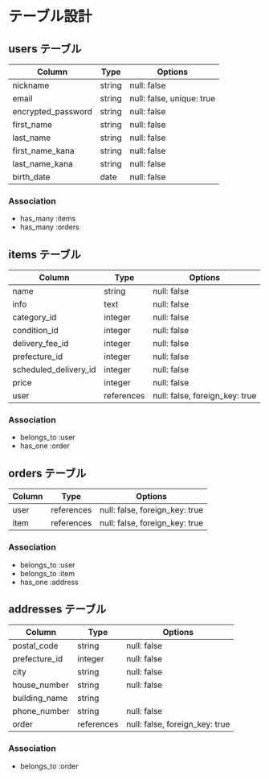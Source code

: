 # テーブル設計

## users テーブル

| Column                 | Type       | Options                   |
| ---------------------- | ---------- | ------------------------- |
| nickname               | string     | null: false               |
| email                  | string     | null: false, unique: true |
| encrypted_password     | string     | null: false               |
| first_name             | string     | null: false               |
| last_name              | string     | null: false               |
| first_name_kana        | string     | null: false               |
| last_name_kana         | string     | null: false               |
| birth_date             | date       | null: false               |

### Association

- has_many :items
- has_many :orders

## items テーブル

| Column                      | Type          | Options                        |
| --------------------------- | ------------- | ------------------------------ |
| name                        | string        | null: false                    |
| info                        |  text         | null: false                    |
| category_id                 | integer       | null: false                    |
| condition_id                | integer       | null: false                    |
| delivery_fee_id             | integer       | null: false                    |
| prefecture_id               | integer       | null: false                    |
| scheduled_delivery_id       | integer       | null: false                    |
| price                       | integer       | null: false                    |
| user                        | references    | null: false, foreign_key: true |

### Association

- belongs_to :user
- has_one :order

## orders テーブル

| Column    | Type       | Options                        |
| --------- | ---------- | ------------------------------ |
| user      | references | null: false, foreign_key: true |
| item      | references | null: false, foreign_key: true |

### Association

- belongs_to :user
- belongs_to :item
- has_one :address

## addresses テーブル

| Column               | Type       | Options                        |
| -------------------- | ---------- | ------------------------------ |
| postal_code          | string     | null: false                    |
| prefecture_id        | integer    | null: false                    |
| city                 | string     | null: false                    |
| house_number         | string     | null: false                    |
| building_name        | string     |                                |
| phone_number         | string     | null: false                    |
| order                | references | null: false, foreign_key: true |

### Association 

- belongs_to :order